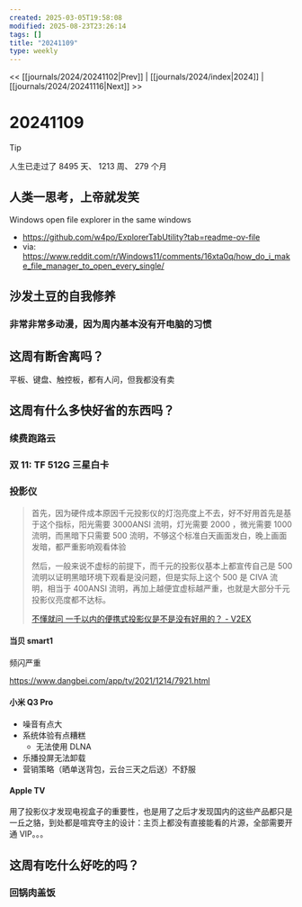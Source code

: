 ```yaml
---
created: 2025-03-05T19:58:08
modified: 2025-08-23T23:26:14
tags: []
title: "20241109"
type: weekly
---
```


<< [[journals/2024/20241102|Prev]] | [[journals/2024/index|2024]] | [[journals/2024/20241116|Next]] >>

# 20241109

> [!tip]
> 人生已走过了 8495 天、 1213 周、 279 个月

## 人类一思考，上帝就发笑

Windows open file explorer in the same windows

  - https://github.com/w4po/ExplorerTabUtility?tab=readme-ov-file
  - via: https://www.reddit.com/r/Windows11/comments/16xta0q/how_do_i_make_file_manager_to_open_every_single/

## 沙发土豆的自我修养

### 非常非常多动漫，因为周内基本没有开电脑的习惯

## 这周有断舍离吗？

平板、键盘、触控板，都有人问，但我都没有卖

## 这周有什么多快好省的东西吗？

### 续费跑路云

### 双 11: TF 512G 三星白卡

### 投影仪

> 首先，因为硬件成本原因千元投影仪的灯泡亮度上不去，好不好用首先是基于这个指标，阳光需要 3000ANSI 流明，灯光需要 2000 ，微光需要 1000 流明，而黑暗下只需要 500 流明，不够这个标准白天画面发白，晚上画面发暗，都严重影响观看体验
>
> 然后，一般来说不虚标的前提下，而千元的投影仪基本上都宣传自己是 500 流明以证明黑暗环境下观看是没问题，但是实际上这个 500 是 CIVA 流明，相当于 400ANSI 流明，再加上越便宜虚标越严重，也就是大部分千元投影仪亮度都不达标。
>
> [不懂就问 一千以内的便携式投影仪是不是没有好用的？ - V2EX](https://www.v2ex.com/t/1081915)

#### 当贝 smart1

频闪严重

https://www.dangbei.com/app/tv/2021/1214/7921.html

#### 小米 Q3 Pro

- 噪音有点大
- 系统体验有点糟糕
    - 无法使用 DLNA
- 乐播投屏无法卸载
- 营销策略（晒单送背包，云台三天之后送）不舒服

#### Apple TV

用了投影仪才发现电视盒子的重要性，也是用了之后才发现国内的这些产品都只是一丘之貉，到处都是喧宾夺主的设计：主页上都没有直接能看的片源，全部需要开通 VIP。。。

## 这周有吃什么好吃的吗？

### 回锅肉盖饭
